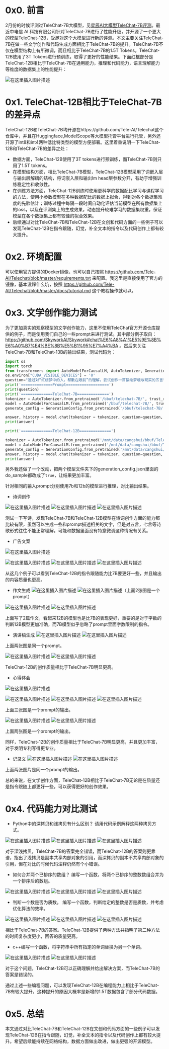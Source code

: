 
# 0x0. 前言
2月份的时候评测过TeleChat-7B大模型，见[星辰AI大模型TeleChat-7B评测](https://mp.weixin.qq.com/s/ZQusIc6Ho3OO-GNQfREmjg)。最近中电信 AI 科技有限公司针对TeleChat-7B进行了性能升级，并开源了一个更大的模型TeleChat-12B，受邀对这个大模型进行新的评测。本文主要关注TeleChat-7B在做一些文学创作和代码生成方面相比于TeleChat-7B的提升。TeleChat-7B不仅在模型结构上有所微调，而且相比于TeleChat-7B的1.5T Tokens，TeleChat-12B使用了3T Tokens进行预训练，取得了更好的性能结果。下面红框部分是TeleChat-12B相比于TeleChat-7B在通用能力，推理和代码能力，语言理解能力等维度的数据集上的性能提升：


![在这里插入图片描述](https://img-blog.csdnimg.cn/direct/3c4a80c2e7fa4309b3c25f04a76138aa.png)

# 0x1. TeleChat-12B相比于TeleChat-7B的差异点
TeleChat-12B和TeleChat-7B均开源在https://github.com/Tele-AI/Telechat这个仓库中，并且在Huggingface,ModelScope等大模型托管平台进行托管，另外还开源了int8和int4两种低比特类型的模型方便部署。这里着重说明一下TeleChat-12B和TeleChat-7B的差异之处：
- 数据方面，TeleChat-12B使用了3T tokens进行预训练，而TeleChat-7B则只用了1.5T tokens。
- 在模型结构方面，相比TeleChat-7B模型，TeleChat-12B模型采用了词嵌入层与输出层解耦的结构，将词嵌入层和输出lm head层参数分开，有助于增强训练稳定性和收敛性。
- 在训练方法方面，TeleChat-12B训练时使用更科学的数据配比学习与课程学习的方法，使用小参数模型在多种数据配比的数据上拟合，得到对各个数据集难度的先验估计；训练过程中每隔一段时间自动化评估当前模型在所有数据集上的loss，以及在评测集上的生成效果，动态提升较难学习的数据集权重，保证模型在各个数据集上都有较佳的拟合效果。
- 后续通过对比TeleChat-7B和TeleChat-12B在文创和代码方面的一些例子可以发现TeleChat-12B在指令跟随，幻觉，补全文本的指令以及代码创作上都有较大提升。
# 0x2. 环境配置
可以使用官方提供的Docker镜像，也可以自己按照 https://github.com/Tele-AI/Telechat/blob/master/requirements.txt 来配置。我这里是直接使用了官方的镜像，基本没踩什么坑，按照 https://github.com/Tele-AI/Telechat/blob/master/docs/tutorial.md 这个教程操作就可以。
# 0x3. 文学创作能力测试
为了更加真实的观察模型的文学创作能力，这里不使用TeleChat官方开源仓库提供的例子，而是使用我们自己的一些prompt来进行测试。其中部分例子取自：https://github.com/SkyworkAI/Skywork#chat%E6%A8%A1%E5%9E%8B%E6%A0%B7%E4%BE%8B%E5%B1%95%E7%A4%BA 。然后来关注TeleChat-7B和TeleChat-13B的输出结果，测试代码为：

```python
import os
import torch
from transformers import AutoModelForCausalLM, AutoTokenizer, GenerationConfig
os.environ["CUDA_VISIBLE_DEVICES"] = '0'
question="通过对“红楼梦中的人，都散在眼前”的理解，尝试创作一首描绘梦境与现实的五言律诗。"
print('==============Prompt===================')
print(question)
print('==============TeleChat-7B==============')
tokenizer = AutoTokenizer.from_pretrained('/bbuf/telechat-7B/', trust_remote_code=True,)
model = AutoModelForCausalLM.from_pretrained('/bbuf/telechat-7B/', trust_remote_code=True, device_map="auto", torch_dtype=torch.float16)
generate_config = GenerationConfig.from_pretrained('/bbuf/telechat-7B/')

answer, history = model.chat(tokenizer = tokenizer, question=question, history=[], generation_config=generate_config, stream=False)
print(answer)

print('==============TeleChat-12B==============')

tokenizer = AutoTokenizer.from_pretrained('/mnt/data/cangshui/bbuf/TeleChat-12B/', trust_remote_code=True,)
model = AutoModelForCausalLM.from_pretrained('/mnt/data/cangshui/bbuf/TeleChat-12B/', trust_remote_code=True, device_map="auto", torch_dtype=torch.float16)
generate_config = GenerationConfig.from_pretrained('/mnt/data/cangshui/bbuf/TeleChat-12B/')
answer, history = model.chat(tokenizer = tokenizer, question=question, history=[], generation_config=generate_config, stream=False)
print(answer)

```

另外我还做了一个改动，把两个模型文件夹下的generation_config.json里面的do_sample都改成了`true`，让结果更加丰富。

针对相同的输入prompt分别使用7b和12b的模型进行推理，对比输出结果。

- 诗词创作


![在这里插入图片描述](https://img-blog.csdnimg.cn/direct/109c3ee6a55d4464a36ce02df731cc4e.png)
![在这里插入图片描述](https://img-blog.csdnimg.cn/direct/8fab7bc687474ffa8299757f3e2faf2a.png)
![在这里插入图片描述](https://img-blog.csdnimg.cn/direct/7bd37fa4fa834bf19e09d39fe87a5019.png)

测试一下写诗，发现TeleChat-7B和TeleChat-12B模型在诗词创作方面的能力都比较有限，虽然可以生成一些和prompt描述相关的文字，但是对五言，七言等诗歌形式往往不能正常理解。可能和数据里面没有特意微调这种情况有关系。

- 广告文案

![在这里插入图片描述](https://img-blog.csdnimg.cn/direct/79d1e83e17fe4b978df82c22361930ab.png)

![在这里插入图片描述](https://img-blog.csdnimg.cn/direct/26823c5da165463eaeb1f0c8820a1299.png)
![在这里插入图片描述](https://img-blog.csdnimg.cn/direct/b9d580deb69e4b4793e9e5ce0352850b.png)
![在这里插入图片描述](https://img-blog.csdnimg.cn/direct/fa938b4dd50a41b7970fcd9aefe63aac.png)

从这几个例子可以看到TeleChat-12B的指令跟随能力比7B要更好一些，并且输出的内容质量也更高。

- 作文生成
![在这里插入图片描述](https://img-blog.csdnimg.cn/direct/3b7619e7e8594c78a7fbff39beecd4f9.png)
![在这里插入图片描述](https://img-blog.csdnimg.cn/direct/fc2be0cdd6524cc18c050b3985f3b503.png)（上面2张图是一个prompt）

![在这里插入图片描述](https://img-blog.csdnimg.cn/direct/8af0ebb57a484a158d542a6f7b182f77.png)
![在这里插入图片描述](https://img-blog.csdnimg.cn/direct/4e2b3d685313481186e45ccf1836321b.png)

上面写了2篇作文，看起来12B的模型也是比7B的表现更好，重要的是对于字数的判断12B模型更加准确，而7B模型似乎忽略了prompt里面字数限制的指令。

- 演讲稿生成
![在这里插入图片描述](https://img-blog.csdnimg.cn/direct/9f5dbb5144a4428eb00eb5a5a9434394.png)
![在这里插入图片描述](https://img-blog.csdnimg.cn/direct/94019a80d6994eeb80678f6687dcab61.png)

上面两张图是同一个prompt。

![在这里插入图片描述](https://img-blog.csdnimg.cn/direct/fd47e551a0e14ea897554fe851279017.png)
![在这里插入图片描述](https://img-blog.csdnimg.cn/direct/c7ffc69c942c4f02a6fdf98c1d39244b.png)

TeleChat-12B的创作质量相比于TeleChat-7B明显更高。

- 心得体会

![在这里插入图片描述](https://img-blog.csdnimg.cn/direct/4a2c6b9e287945c48c59c0a73255a388.png)

![在这里插入图片描述](https://img-blog.csdnimg.cn/direct/f2fdd572ba924d27b9b21ea17e3ee8d6.png)
![在这里插入图片描述](https://img-blog.csdnimg.cn/direct/5fd33fcf38464613b314d765f57ad60e.png)
![在这里插入图片描述](https://img-blog.csdnimg.cn/direct/4b46543839584febaf6d7537c9ba7518.png)

上面三张图是一个prompt的输出。

![在这里插入图片描述](https://img-blog.csdnimg.cn/direct/f7a7309f300341f58164b46e6e0f16e0.png)
![在这里插入图片描述](https://img-blog.csdnimg.cn/direct/0ad0964386c544dcbf83958b3a45f0ba.png)

上面两张图是一个prompt的输出。

同样，TeleChat-12B的创作质量相比于TeleChat-7B明显更高，并且更加丰富，对于发明专利写得更专业。

- 记录文
![在这里插入图片描述](https://img-blog.csdnimg.cn/direct/60c44a61373d4cae960d5c762f230888.png)
![在这里插入图片描述](https://img-blog.csdnimg.cn/direct/6f8fd79078c34c71bded51afe2e14405.png)

上面两张图片是同一个prompt的输出。


总的来说，在文学创作方面，TeleChat-12B相比于TeleChat-7B无论是在质量还是指令跟随上都更好一些，可以获得更好的创作效果。

#  0x4. 代码能力对比测试
- Python中的深拷贝和浅拷贝有什么区别？ 请用代码示例解释这两种拷贝方式。

![在这里插入图片描述](https://img-blog.csdnimg.cn/direct/2c5488c74a094c61a4136e5c8ca489dd.png)
![在这里插入图片描述](https://img-blog.csdnimg.cn/direct/66241be07c9542558de67f39109fc204.png)
![在这里插入图片描述](https://img-blog.csdnimg.cn/direct/52d7e7aa90954543ad7311ca4450e3c4.png)

对于深浅拷贝，TeleChat-7B的答案完全错误，而TeleChat-12B的答案则更靠谱，指出了浅拷贝是副本共享内部对象的引用，而深拷贝的副本不共享内部对象的引用，但在对比的时候代码注释仍然有个小错误。

- 如何合并两个已排序的数组？ 编写一个函数，将两个已排序的整数数组合并为一个排序后的数组。

![在这里插入图片描述](https://img-blog.csdnimg.cn/direct/cf2f1c3c8f0e4733b89c37a789512ea9.png)
![在这里插入图片描述](https://img-blog.csdnimg.cn/direct/e8c5b36ef52a43e5a443ff53e9516953.png)
![在这里插入图片描述](https://img-blog.csdnimg.cn/direct/40edb679a8c141e5aecc80579b5e6d46.png)

- 判断一个数是否为质数。 编写一个函数，判断给定的整数是否是质数，并考虑优化算法的效率。

![在这里插入图片描述](https://img-blog.csdnimg.cn/direct/9e22d90f7bbf4e6faac5f73dd9edd63d.png)
![在这里插入图片描述](https://img-blog.csdnimg.cn/direct/da2d01269af7496a8e9128bfd17dee6c.png)
![在这里插入图片描述](https://img-blog.csdnimg.cn/direct/77c9e671122149a18778b8f9b418458e.png)

相比于TeleChat-7B的答案。TeleChat-12B提供了两种方法并指明了第二种方法的时间复杂度更小，回答的质量更高。

- c++编写一个函数，将字符串中所有指定的单词替换为另一个单词。

![在这里插入图片描述](https://img-blog.csdnimg.cn/direct/0d664dc8fc3f4abba93766d77c11946c.png)
![在这里插入图片描述](https://img-blog.csdnimg.cn/direct/c2b707aa5590417b89cd87b368016238.png)

对于这个问题，TeleChat-12B可以正确理解并给出解决方案，而TeleChat-7B的答案是错误的。


通过上述一些编程问题，可以发现TeleChat-12B在编程能力上相比于TeleChat-7B有较大提升，这种提升的原因大概率是新增的1.5T数据包含了部分代码数据。

# 0x5. 总结

本文通过对比TeleChat-7B和TeleChat-12B在文创和代码方面的一些例子可以发现TeleChat-12B在指令跟随，幻觉，补全文本的指令以及代码创作上都有较大提升。希望后续能持续在网络结构，数据方面做出改进，做出更强的开源模型。




